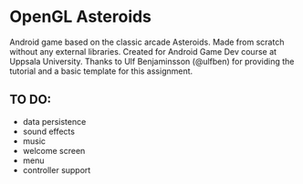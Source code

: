 # OpenGL Asteroids

Android game based on the classic arcade Asteroids. Made from scratch without any external libraries. Created for Android Game Dev course at Uppsala University. Thanks to Ulf Benjaminsson (@ulfben) for providing the tutorial and a basic template for this assignment.

## TO DO:

- data persistence
- sound effects
- music
- welcome screen
- menu
- controller support
